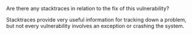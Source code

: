 Are there any stacktraces in relation to the fix of this vulnerability? 

Stacktraces provide very useful information for tracking down a problem, but not every vulnerability involves an exception or crashing the system. 
